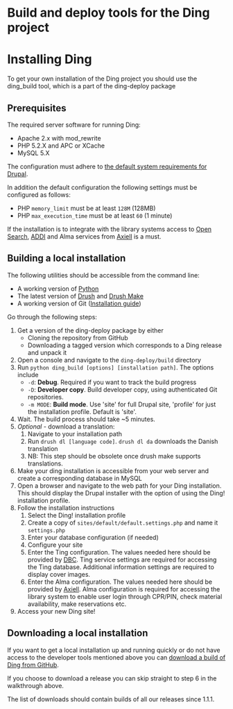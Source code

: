 Build and deploy tools for the Ding project
===========================================

Installing Ding
===============

To get your own installation of the Ding project you should use the ding_build tool, which is a part of the ding-deploy package

Prerequisites
-------------

The required server software for running Ding:

* Apache 2.x with mod_rewrite
* PHP 5.2.X and APC or XCache
* MySQL 5.X

The configuration must adhere to [the default system requirements for Drupal](http://drupal.org/requirements).

In addition the default configuration the following settings must be configured as follows:

* PHP `memory_limit` must be at least `128M` (128MB)
* PHP `max_execution_time` must be at least `60` (1 minute)

If the installation is to integrate with the library systems access to [Open Search](http://oss.dbc.dk/plone/services), [ADDI](http://www.danbib.dk/index.php?doc=forsideservice) and Alma services from [Axiell](http://www.axiell.dk/) is a must.

Building a local installation
-----------------------------

The following utilities should be accessible from the command line:

*  A working version of [Python](http://www.python.org/download/)
*  The latest version of [Drush](http://drupal.org/project/drush_make) and [Drush Make](http://drupal.org/project/drush_make)
*  A working version of Git ([Installation guide](http://book.git-scm.com/2_installing_git.html))

Go through the following steps:

1. Get a version of the ding-deploy package by either
    *  Cloning the repository from GitHub
    *  Downloading a tagged version which corresponds to a Ding release and unpack it
2. Open a console and navigate to the `ding-deploy/build` directory
3. Run `python ding_build [options] [installation path]`. The options include
    *  `-d`: **Debug**. Required if you want to track the build progress
    *  `-D`: **Developer copy**. Build developer copy, using authenticated Git repositories.
    *  `-m MODE`: **Build mode**. Use 'site' for full Drupal site, 'profile' for just the installation profile. Default is 'site'.
4. Wait. The build process should take ~5 minutes.
5. *Optional* - download a translation:
    1. Navigate to your installation path
    2. Run `drush dl [language code]`. `drush dl da` downloads the Danish translation
    3. NB: This step should be obsolete once drush make supports translations.
6. Make your ding installation is accessible from your web server and create a corresponding database in MySQL
7. Open a browser and navigate to the web path for your Ding installation. This should display the Drupal installer with the option of using the Ding! installation profile.
8. Follow the installation instructions
    1. Select the Ding! installation profile
    2. Create a copy of `sites/default/default.settings.php` and name it `settings.php`
    3. Enter your database configuration (if needed)
    4. Configure your site
    5. Enter the Ting configuration. The values needed here should be provided by [DBC](http://oss.dbc.dk/plone/services). Ting service settings are required for accessing the Ting database. Additional information settings are required to display cover images.
    6. Enter the Alma configuration. The values needed here should be provided by [Axiell](http://www.axiell.dk/). Alma configuration is required for accessing the library system to enable user login through CPR/PIN, check material availability, make reservations etc.
9. Access your new Ding site!

Downloading a local installation
--------------------------------

If you want to get a local installation up and running quickly or do not have access to the developer tools mentioned above you can [download a build of Ding from GitHub](http://github.com/dingproject/ding-deploy/downloads). 

If you choose to download a release you can skip straight to step 6 in the walkthrough above.

The list of downloads should contain builds of all our releases since 1.1.1.